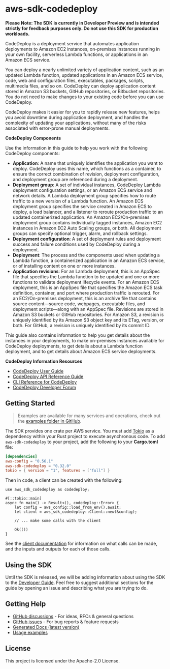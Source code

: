 # aws-sdk-codedeploy

**Please Note: The SDK is currently in Developer Preview and is intended strictly for
feedback purposes only. Do not use this SDK for production workloads.**

CodeDeploy is a deployment service that automates application deployments to Amazon EC2 instances, on-premises instances running in your own facility, serverless Lambda functions, or applications in an Amazon ECS service.

You can deploy a nearly unlimited variety of application content, such as an updated Lambda function, updated applications in an Amazon ECS service, code, web and configuration files, executables, packages, scripts, multimedia files, and so on. CodeDeploy can deploy application content stored in Amazon S3 buckets, GitHub repositories, or Bitbucket repositories. You do not need to make changes to your existing code before you can use CodeDeploy.

CodeDeploy makes it easier for you to rapidly release new features, helps you avoid downtime during application deployment, and handles the complexity of updating your applications, without many of the risks associated with error-prone manual deployments.

__CodeDeploy Components__

Use the information in this guide to help you work with the following CodeDeploy components:
  - __Application__: A name that uniquely identifies the application you want to deploy. CodeDeploy uses this name, which functions as a container, to ensure the correct combination of revision, deployment configuration, and deployment group are referenced during a deployment.
  - __Deployment group__: A set of individual instances, CodeDeploy Lambda deployment configuration settings, or an Amazon ECS service and network details. A Lambda deployment group specifies how to route traffic to a new version of a Lambda function. An Amazon ECS deployment group specifies the service created in Amazon ECS to deploy, a load balancer, and a listener to reroute production traffic to an updated containerized application. An Amazon EC2/On-premises deployment group contains individually tagged instances, Amazon EC2 instances in Amazon EC2 Auto Scaling groups, or both. All deployment groups can specify optional trigger, alarm, and rollback settings.
  - __Deployment configuration__: A set of deployment rules and deployment success and failure conditions used by CodeDeploy during a deployment.
  - __Deployment__: The process and the components used when updating a Lambda function, a containerized application in an Amazon ECS service, or of installing content on one or more instances.
  - __Application revisions__: For an Lambda deployment, this is an AppSpec file that specifies the Lambda function to be updated and one or more functions to validate deployment lifecycle events. For an Amazon ECS deployment, this is an AppSpec file that specifies the Amazon ECS task definition, container, and port where production traffic is rerouted. For an EC2/On-premises deployment, this is an archive file that contains source content—source code, webpages, executable files, and deployment scripts—along with an AppSpec file. Revisions are stored in Amazon S3 buckets or GitHub repositories. For Amazon S3, a revision is uniquely identified by its Amazon S3 object key and its ETag, version, or both. For GitHub, a revision is uniquely identified by its commit ID.

This guide also contains information to help you get details about the instances in your deployments, to make on-premises instances available for CodeDeploy deployments, to get details about a Lambda function deployment, and to get details about Amazon ECS service deployments.

__CodeDeploy Information Resources__
  - [CodeDeploy User Guide](https://docs.aws.amazon.com/codedeploy/latest/userguide)
  - [CodeDeploy API Reference Guide](https://docs.aws.amazon.com/codedeploy/latest/APIReference/)
  - [CLI Reference for CodeDeploy](https://docs.aws.amazon.com/cli/latest/reference/deploy/index.html)
  - [CodeDeploy Developer Forum](https://forums.aws.amazon.com/forum.jspa?forumID=179)

## Getting Started

> Examples are available for many services and operations, check out the
> [examples folder in GitHub](https://github.com/awslabs/aws-sdk-rust/tree/main/examples).

The SDK provides one crate per AWS service. You must add [Tokio](https://crates.io/crates/tokio)
as a dependency within your Rust project to execute asynchronous code. To add `aws-sdk-codedeploy` to
your project, add the following to your **Cargo.toml** file:

```toml
[dependencies]
aws-config = "0.56.1"
aws-sdk-codedeploy = "0.32.0"
tokio = { version = "1", features = ["full"] }
```

Then in code, a client can be created with the following:

```rust,no_run
use aws_sdk_codedeploy as codedeploy;

#[::tokio::main]
async fn main() -> Result<(), codedeploy::Error> {
    let config = aws_config::load_from_env().await;
    let client = aws_sdk_codedeploy::Client::new(&config);

    // ... make some calls with the client

    Ok(())
}
```

See the [client documentation](https://docs.rs/aws-sdk-codedeploy/latest/aws_sdk_codedeploy/client/struct.Client.html)
for information on what calls can be made, and the inputs and outputs for each of those calls.

## Using the SDK

Until the SDK is released, we will be adding information about using the SDK to the
[Developer Guide](https://docs.aws.amazon.com/sdk-for-rust/latest/dg/welcome.html). Feel free to suggest
additional sections for the guide by opening an issue and describing what you are trying to do.

## Getting Help

* [GitHub discussions](https://github.com/awslabs/aws-sdk-rust/discussions) - For ideas, RFCs & general questions
* [GitHub issues](https://github.com/awslabs/aws-sdk-rust/issues/new/choose) - For bug reports & feature requests
* [Generated Docs (latest version)](https://awslabs.github.io/aws-sdk-rust/)
* [Usage examples](https://github.com/awslabs/aws-sdk-rust/tree/main/examples)

## License

This project is licensed under the Apache-2.0 License.

